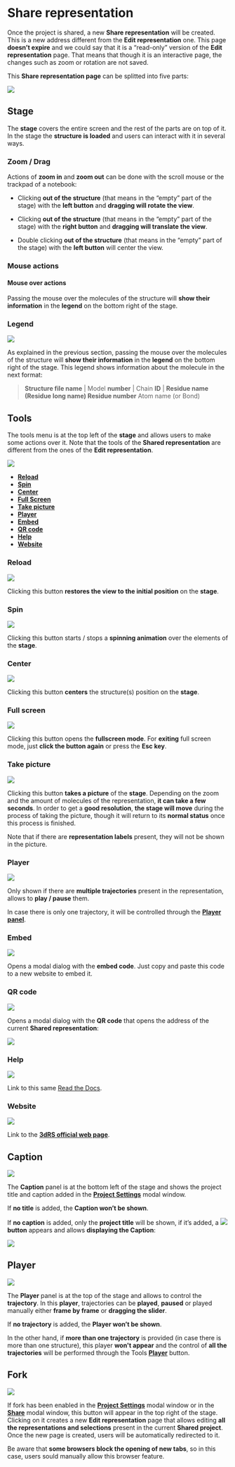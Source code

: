 # Share representation

Once the project is shared, a new **Share representation** will be created. This is a new address different from the **Edit representation** one. This page **doesn’t expire** and we could say that it is a “read-only” version of the **Edit representation** page. That means that though it is an interactive page, the changes such as zoom or rotation are not saved.

This **Share representation page** can be splitted into five parts:

![](_static/share/share01.png)

## Stage

The **stage** covers the entire screen and the rest of the parts are on top of it. In the stage the **structure is loaded** and users can interact with it in several ways. 

### Zoom / Drag

Actions of **zoom in** and **zoom out** can be done with the scroll mouse or the trackpad of a notebook:

* Clicking **out of the structure** (that means in the “empty” part of the stage) with the **left button** and **dragging will rotate the view**.

* Clicking **out of the structure** (that means in the “empty” part of the stage) with the **right button** and **dragging will translate the view**.

* Double clicking **out of the structure** (that means in the “empty” part of the stage) with the **left button** will center the view.

### Mouse actions

#### Mouse over actions

Passing the mouse over the molecules of the structure will **show their information** in the **legend** on the bottom right of the stage.

### Legend

![](_static/edit/edit03.png)

As explained in the previous section, passing the mouse over the molecules of the structure will **show their information** in the **legend** on the bottom right of the stage. This legend shows information about the molecule in the next format:

> **Structure file name** | Model **number** | Chain **ID** | **Residue name (Residue long name) Residue number** Atom name (or Bond)

## Tools

The tools menu is at the top left of the **stage** and allows users to make some actions over it. Note that the tools of the **Shared representation** are different from the ones of the **Edit representation**.

![](_static/share/share02.png)


* **[Reload](#reload)**
* **[Spin](#spin)**
* **[Center](#center)**
* **[Full Screen](#full-screen)**
* **[Take picture](#take-picture)**
* **[Player](#player)**
* **[Embed](#embed)**
* **[QR code](#qr-code)**
* **[Help](#help)**
* **[Website](#website)**

### Reload

![](_static/edit/edit05.png)

Clicking this button **restores the view to the initial position** on the **stage**.

### Spin

![](_static/share/share03.png)

Clicking this button starts / stops a **spinning animation** over the elements of the **stage**.

### Center

![](_static/edit/edit06.png)

Clicking this button **centers** the structure(s) position on the **stage**.

### Full screen

![](_static/edit/edit08.png)

Clicking this button opens the **fullscreen mode**. For **exiting** full screen mode, just **click the button again** or press the **Esc key**.

### Take picture

![](_static/share/share04.png)

Clicking this button **takes a picture** of the **stage**. Depending on the zoom and the amount of molecules of the representation, **it can take a few seconds**. In order to get a **good resolution**, **the stage will move** during the process of taking the picture, though it will return to its **normal status** once this process is finished.

Note that if there are **representation labels** present, they will not be shown in the picture.

### Player

![](_static/share/share05.png)

Only shown if there are **multiple trajectories** present in the representation, allows to **play / pause** them.

In case there is only one trajectory, it will be controlled through the **[Player panel](#id1)**.

### Embed

![](_static/share/share06.png)

Opens a modal dialog with the **embed code**. Just copy and paste this code to a new website to embed it. 
 
### QR code

![](_static/share/share07.png)

Opens a modal dialog with the **QR code** that opens the address of the current **Shared representation**:

![](_static/share/share13.png)

### Help

![](_static/edit/edit12.png)

Link to this same [Read the Docs](https://3drs-documentation.readthedocs.io/en/latest).

### Website

![](_static/share/share08.png)

Link to the **[3dRS official web page](https://mmb.irbbarcelona.org/3dRS)**.

## Caption

![](_static/share/share09.png)

The **Caption** panel is at the bottom left of the stage and shows the project title and caption  added in the **[Project Settings](edit.html#project-settings)** modal window.

If **no title** is added, the **Caption won’t be shown**.

If **no caption** is added, only the **project title** will be shown, if it’s added, a ![](_static/share/share11.png) **button** appears and allows **displaying the Caption**:

![](_static/share/share10.png)

## Player

![](_static/share/share14.png)

The **Player** panel is at the top of the stage and allows to control the **trajectory**. In this **player**, trajectories can be **played**, **paused** or played manually either **frame by frame** or **dragging the slider**.

If **no trajectory** is added, the **Player won’t be shown**.

In the other hand, if **more than one trajectory** is provided (in case there is more than one structure), this player **won't appear** and the control of **all the trajectories** will be performed through the Tools **[Player](#player)** button.

## Fork

![](_static/share/share12.png)

If fork has been enabled in the **[Project Settings](edit.html#project-settings)** modal window or in the **[Share](edit.html#fork)** modal window, this button will appear in the top right of the stage. Clicking on it creates a new **Edit representation** page that allows editing **all the representations and selections** present in the current **Shared project**. Once the new page is created, users will be automatically redirected to it.

Be aware that **some browsers block the opening of new tabs**, so in this case, users sould manually allow this browser feature.